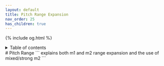 ```yaml
---
layout: default
title: Pitch Range Expansion
nav_order: 25
has_children: true
---
```

{% include og.html %}
<details closed markdown="block">
  <summary>
    Table of contents
  </summary>
{: .text-delta }
1. TOC
{:toc}
</details>
# Pitch Range
```
explains both m1 and m2 range expansion and the use of mixed/strong m2
```
